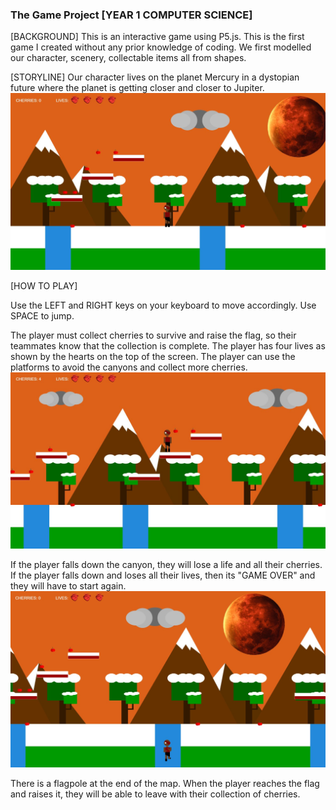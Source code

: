 ### The Game Project [YEAR 1 COMPUTER SCIENCE]

[BACKGROUND]
This is an interactive game using P5.js. 
This is the first game I created without any prior knowledge of coding. We first modelled our character, scenery, collectable items all from shapes.

[STORYLINE]
Our character lives on the planet Mercury in a dystopian future where the planet is getting closer and closer to Jupiter. 
![](images/gameProjectImg.JPG)

[HOW TO PLAY]

Use the LEFT and RIGHT keys on your keyboard to move accordingly. Use SPACE to jump.

The player must collect cherries to survive and raise the flag, so their teammates know that the collection is complete. The player has four lives as shown by the hearts on the top of the screen. The player can use the platforms to avoid the canyons and collect more cherries. 
![](images/gameDemo1.JPG)

If the player falls down the canyon, they will lose a life and all their cherries. If the player falls down and loses all their lives, then its "GAME OVER" and they will have to start again.
![](images/gameDemo2.jpg)

There is a flagpole at the end of the map. When the player reaches the flag and raises it, they will be able to leave with their collection of cherries.



